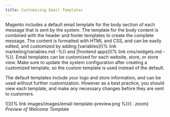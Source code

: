 ```yaml
---
title: Customizing Email Templates
---
```


Magento includes a default email template for the body section of each message that is sent by the system. The template for the body content is combined with the header and footer templates to create the complete message. The content is formatted with HTML and CSS, and can be easily edited, and customized by adding [variables]({% link marketing/variables.md -%}) and [frontend apps]({% link cms/widgets.md -%}). Email templates can be customized for each website, store, or store view. Make sure to update the system configuration after creating a customized template, so the custom template is used instead of the default.

The default templates include your logo and store information, and can be used without further customization. However as a best practice, you should view each template, and make any necessary changes before they are sent to customers.

![]({% link images/images/email-template-preview.png %}){: .zoom}
*Preview of Welcome Template*
